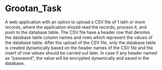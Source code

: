 # Grootan_Task
 A web application with an option to upload a CSV file of 1 lakh or more records, where the application should read the records, process it, and push to the database table. 
The CSV file have a header row that denotes the database table column names and rows which represent the values of the database table. 
After the upload of the CSV file, only the database table is created dynamically based on the header names of the CSV file and the insert of row values should be carried out later.
In case if any header named as “password”, the value will be encrypted dynamically and saved in the database.

